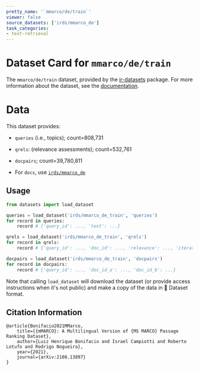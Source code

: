 ```yaml
---
pretty_name: '`mmarco/de/train`'
viewer: false
source_datasets: ['irds/mmarco_de']
task_categories:
- text-retrieval
---
```


# Dataset Card for `mmarco/de/train`

The `mmarco/de/train` dataset, provided by the [ir-datasets](https://ir-datasets.com/) package.
For more information about the dataset, see the [documentation](https://ir-datasets.com/mmarco#mmarco/de/train).

# Data

This dataset provides:
 - `queries` (i.e., topics); count=808,731
 - `qrels`: (relevance assessments); count=532,761
 - `docpairs`; count=39,780,811

 - For `docs`, use [`irds/mmarco_de`](https://huggingface.co/datasets/irds/mmarco_de)

## Usage

```python
from datasets import load_dataset

queries = load_dataset('irds/mmarco_de_train', 'queries')
for record in queries:
    record # {'query_id': ..., 'text': ...}

qrels = load_dataset('irds/mmarco_de_train', 'qrels')
for record in qrels:
    record # {'query_id': ..., 'doc_id': ..., 'relevance': ..., 'iteration': ...}

docpairs = load_dataset('irds/mmarco_de_train', 'docpairs')
for record in docpairs:
    record # {'query_id': ..., 'doc_id_a': ..., 'doc_id_b': ...}

```

Note that calling `load_dataset` will download the dataset (or provide access instructions when it's not public) and make a copy of the
data in 🤗 Dataset format.

## Citation Information

```
@article{Bonifacio2021MMarco,
    title={{mMARCO}: A Multilingual Version of {MS MARCO} Passage Ranking Dataset},
    author={Luiz Henrique Bonifacio and Israel Campiotti and Roberto Lotufo and Rodrigo Nogueira},
    year={2021},
    journal={arXiv:2108.13897}
}
```
